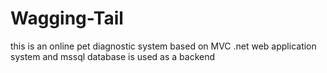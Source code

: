 # Wagging-Tail
this is an online pet diagnostic system 
based on MVC .net web application system and mssql database is used as a backend
